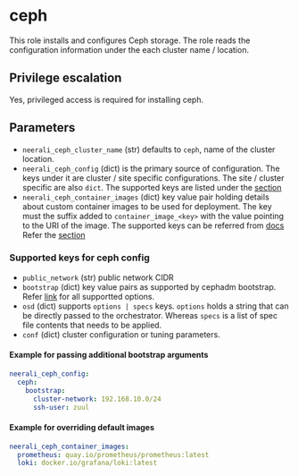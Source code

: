 # ceph

This role installs and configures Ceph storage. The role reads the configuration
information under the each cluster name / location.

## Privilege escalation

Yes, privileged access is required for installing ceph.

## Parameters

* `neerali_ceph_cluster_name` (str) defaults to `ceph`, name of the cluster
  location.
* `neerali_ceph_config` (dict) is the primary source of configuration. The keys
  under it are cluster / site specific configurations. The site / cluster
  specific are also `dict`. The supported keys are listed under the
  [section](#supported-keys-for-ceph-config)
* `neerali_ceph_container_images` (dict) key value pair holding details about
  custom container images to be used for deployment. The key must the suffix
  added to `container_image_<key>` with the value pointing to the URI of the
  image. The supported keys can be referred from
  [docs](https://docs.ceph.com/en/latest/cephadm/services/monitoring/#using-custom-images)
  Refer the [section](#example-for-overriding-default-images)

### Supported keys for ceph config

* `public_network` (str) public network CIDR
* `bootstrap` (dict) key value pairs as supported by cephadm bootstrap.
  Refer [link](https://docs.ceph.com/en/latest/man/8/cephadm/#bootstrap) for
  all supportted options.
* `osd` (dict) supports `options | specs` keys. `options` holds a string that
  can be directly passed to the orchestrator. Whereas `specs` is a list of spec
  file contents that needs to be applied.
* `conf` (dict) cluster configuration or tuning parameters.

#### Example for passing additional bootstrap arguments

```YAML
neerali_ceph_config:
  ceph:
    bootstrap:
      cluster-network: 192.168.10.0/24
      ssh-user: zuul
```

#### Example for overriding default images

```YAML
neerali_ceph_container_images:
  prometheus: quay.io/prometheus/prometheus:latest
  loki: docker.io/grafana/loki:latest
```
